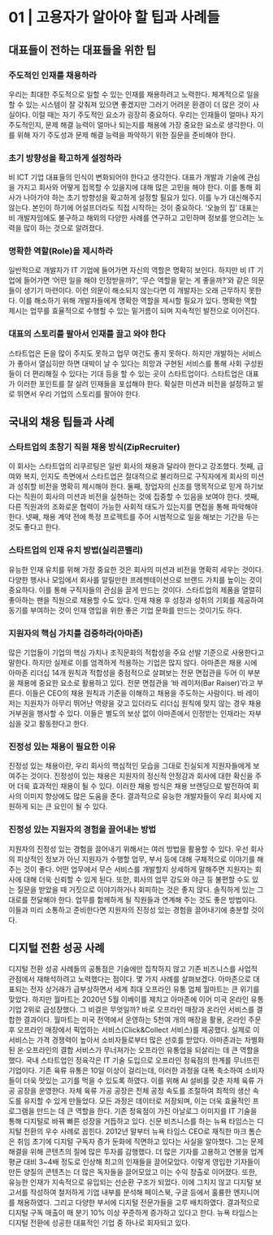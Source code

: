 # 01 \| 고용자가 알아야 할 팁과 사례들

## 대표들이 전하는 대표들을 위한 팁

### 주도적인 인재를 채용하라

우리는 최대한 주도적으로 일할 수 있는 인재를 채용하려고 노력한다. 체계적으로 일을 할 수 있는 시스템이 잘 갖춰져 있으면 좋겠지만 그러기 어려운 환경이 더 많은 것이 사실이다. 이럴 때는 자기 주도적인 요소가 굉장히 중요하다. 우리는 인재들이 얼마나 자기 주도적인지, 문제 해결 능력이 얼마나 되는지를 채용에 가장 중요한 요소로 생각한다. 이를 위해 자기 주도성과 문제 해결 능력을 파악하기 위한 질문을 준비해야 한다.

### 초기 방향성을 확고하게 설정하라

비 ICT 기업 대표들의 인식이 변화되어야 한다고 생각한다. 대표가 개발과 기술에 관심을 가지고 회사와 어떻게 접목할 수 있을지에 대해 많은 고민을 해야 한다. 이를 통해 회사가 나아가야 하는 초기 방향성을 확고하게 설정할 필요가 있다. 이를 누가 대신해주지 않는다. 본인이 하기에 어설프더라도 직접 시작하는 것이 중요하다. ‘오늘의 집’ 대표는 비 개발자임에도 불구하고 해외의 다양한 사례를 연구하고 고민하며 정보를 얻으려는 노력을 많이 하는 것으로 알려졌다.

### 명확한 역할\(Role\)을 제시하라

일반적으로 개발자가 IT 기업에 들어가면 자신의 역할은 명확히 보인다. 하지만 비 IT 기업에 들어가면 ‘어떤 일을 해야 인정받을까?’, ‘무슨 역할을 맡는 게 좋을까?’와 같은 의문들이 생기기 마련이다. 이런 의문이 해소되지 않는다면 이 개발자는 오래 근무하지 못한다. 이를 해소하기 위해 개발자들에게 명확한 역할을 제시할 필요가 있다. 명확한 역할 제시는 업무를 효율적으로 수행할 수 있는 밑거름이 되며 지속적인 발전으로 이어진다.

### 대표의 스토리를 팔아서 인재를 끌고 와야 한다

스타트업은 돈을 많이 주지도 못하고 업무 여건도 좋지 못하다. 하지만 개발하는 서비스가 좋아서 열심히만 하면 대박이 날 수 있다는 희망과 구현된 서비스를 통해 사회 구성원들이 더 편리해질 수 있다는 기대 등을 할 수 있는 곳이 스타트업이다. 스타트업은 대표가 이러한 포인트를 잘 살려 인재들을 포섭해야 한다. 확실한 미션과 비전을 설정하고 발로 뛰면서 우리 기업의 스토리를 팔아야 한다.

## 국내외 채용 팁들과 사례

### 스타트업의 초창기 직원 채용 방식\(ZipRecruiter\)

이 회사는 스타트업의 리쿠르팅은 일반 회사의 채용과 달라야 한다고 강조했다. 첫째, 급여와 복지, 인지도 측면에서 스타트업은 절대적으로 불리하므로 구직자에게 회사의 미션과 성취할 비전을 명확히 제시해야 한다. 둘째, 창업자의 신조를 맹목적으로 믿게 하기보다는 직원이 회사의 미션과 비전을 실현하는 것에 집중할 수 있음을 보여야 한다. 셋째, 다른 직원과의 조화로운 협력이 가능한 사회적 태도가 있는지를 면접을 통해 파악해야 한다. 넷째, 채용 계약 전에 특정 프로젝트를 주어 시범적으로 일을 해보는 기간을 두는 것도 좋다고 한다.

### 스타트업의 인재 유치 방법\(실리콘밸리\)

유능한 인재 유치를 위해 가장 중요한 것은 회사의 미션과 비전을 명확히 세우는 것이다. 다양한 행사나 모임에서 회사를 알릴만한 프레젠테이션으로 브랜드 가치를 높이는 것이 중요하다. 이를 통해 구직자들의 관심을 끌게 만드는 것이다. 스타트업의 제품을 열렬히 좋아하는 팬을 직원으로 채용할 수도 있다. 인재 채용 후 성장과 성취의 기회를 제공하여 동기를 부여하는 것이 인재 영입을 위한 좋은 기업 문화를 만드는 것이기도 하다.

### 지원자의 핵심 가치를 검증하라\(아마존\)

많은 기업들이 기업의 핵심 가치나 조직문화의 적합성을 주요 선발 기준으로 사용한다고 말한다. 하지만 실제로 이를 엄격하게 적용하는 기업은 많지 않다. 아마존은 채용 시에 아마존 리더십 14개 원칙과 적합성을 중점적으로 살펴보는 전문 면접관을 두어 이 부분을 채용에 중요한 요소로 활용하고 있다. 전문 면접관을 ‘바 레이저\(Bar Raiser\)’라고 부른다. 이들은 CEO의 채용 원칙과 기준을 이해하고 채용을 주도하는 사람이다. 바 레이저는 지원자가 아무리 뛰어난 역량을 갖고 있더라도 리더십 원칙에 맞지 않는 경우 채용 거부권을 행사할 수 있다. 이들은 별도의 보상 없이 아마존에서 인정받는 인재라는 자부심을 갖고 활동한다고 한다.

### 진정성 있는 채용이 필요한 이유

진정성 있는 채용이란, 우리 회사의 핵심적인 모습을 그대로 진실되게 지원자들에게 보여주는 것이다. 진정성이 있는 채용은 지원자의 정신적 안정감과 회사에 대한 확신을 주어 더욱 효과적인 채용이 될 수 있다. 이러한 채용 방식은 채용 브랜딩으로 발전하여 회사의 이미지 향상에도 많은 도움을 준다. 결과적으로 유능한 개발자들이 우리 회사에 지원하게 되는 큰 요인이 될 수 있다.

### 진정성 있는 지원자의 경험을 끌어내는 방법

지원자의 진정성 있는 경험을 끌어내기 위해서는 여러 방법을 활용할 수 있다. 우선 회사의 피상적인 정보가 아닌 지원자가 수행할 업무, 부서 등에 대해 구체적으로 이야기를 해주는 것이 좋다. 어떤 업무에서 무슨 서비스를 개발할지 상세하게 말해주면 지원자는 회사에 대해 더욱 신뢰할 수 있게 된다. 또한, 회사의 업무 강도와 야근 등 불편할 수도 있는 질문을 받았을 때 거짓으로 이야기하거나 회피하는 것은 좋지 않다. 솔직하게 있는 그대로를 전달해야 한다. 업무를 함께하게 될 직원들과 연계해 주는 것도 좋은 방법이다. 이들과 미리 소통하고 준비한다면 지원자의 진정성 있는 경험을 끌어내기에 충분할 것이다.

## 디지털 전환 성공 사례

디지털 전환 성공 사례들의 공통점은 기술에만 집착하지 않고 기존 비즈니스를 사업적 관점에서 재해석하려고 노력했다는 점이다. 몇 가지 사례를 살펴보겠다. 아마존으로 대표되는 전자 상거래가 급부상하면서 세계 최대 오프라인 유통 업체 월마트는 큰 위기를 맞았다. 하지만 월마트는 2020년 5월 이베이를 제치고 아마존에 이어 미국 온라인 유통기업 2위로 급성장했다. 그 비결은 무엇일까? 바로 오프라인 매장과 온라인 서비스를 결합한 결과이다. 월마트는 미국 전역에서 운영하는 5천여 개의 매장을 활용, 온라인 주문 후 오프라인 매장에서 픽업하는 서비스\(Click&Collect 서비스\)를 제공했다. 실제로 이 서비스는 가격 경쟁력이 높아서 소비자들로부터 많은 선호를 받았다. 아마존과는 차별화된 온‧오프라인의 결합 서비스가 무너져가는 오프라인 유통업을 되살리는 데 큰 역할을 했다. 국내 스타트업인 정육각은 IT 기술 도입으로 오프라인 정육점의 한계를 무너뜨린 기업이다. 기존 육류 유통은 10일 이상이 걸리는데, 이러한 과정을 대폭 축소하여 소비자들이 더욱 맛있는 고기를 먹을 수 있도록 하였다. 이를 위해 AI 설비를 갖춘 자체 육류 가공 공장을 운영한다. 자체 육류 가공 공장은 전체 공정 속도를 조절하여 최적의 생산 속도를 유지할 수 있게 만들었다. 모든 과정은 데이터로 저장되며, 이는 더욱 효율적인 프로그램을 만드는 데 큰 역할을 한다. 기존 정육점이 가진 아날로그 이미지를 IT 기술을 통해 디지털로 바꿔 빠른 성장을 거듭하고 있다. 신문 비즈니스를 하는 뉴욕 타임스는 디지털 전환의 우수 사례로 꼽힌다. 2012년 말부터 뉴욕 타임스 CEO로 재직한 마크 톰슨은 취임 초기에 디지털 구독자 증가 둔화에 직면하고 있다는 사실을 알아챘다. 그는 문제 해결을 위해 콘텐츠의 질에 많은 투자를 감행했다. 더 많은 기자를 고용하고 연봉을 업계 평균 대비 3~4배 정도로 인상해 최고의 인재들을 끌어모았다. 이렇게 영입한 기자들이 만든 양질의 콘텐츠는 더 많은 독자들을 끌어모았고 이는 수익 창출로 이어졌다. 또한, 유능한 인재가 지속적으로 유입되는 선순환 구조가 되었다. 이에 그치지 않고 디지털 보고서를 작성하여 철저하게 기업 내부를 분석해 페이스북, 구글 등에서 훌륭한 엔지니어를 채용하였다. 그리고 다양한 부서에 디지털 전문가들을 고루 배치하였다. 결과적으로 디지털 구독 매출이 매 분기 10% 이상 꾸준하게 증가하고 있다고 한다. 뉴욕 타임스는 디지털 전환에 성공한 대표적인 기업 중 하나로 회자되고 있다.

